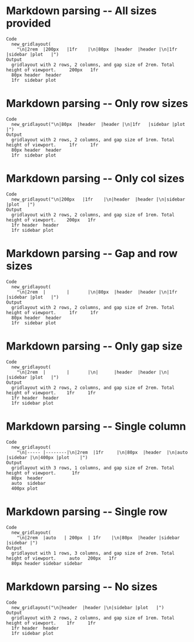 # Markdown parsing -- All sizes provided

    Code
      new_gridlayout(
        "\n|2rem  |200px   |1fr    |\n|80px  |header  |header |\n|1fr   |sidebar |plot   |")
    Output
      gridlayout with 2 rows, 2 columns, and gap size of 2rem. Total height of viewport.     200px   1fr   
      80px header  header
      1fr  sidebar plot  

# Markdown parsing -- Only row sizes

    Code
      new_gridlayout("\n|80px  |header  |header |\n|1fr   |sidebar |plot   |")
    Output
      gridlayout with 2 rows, 2 columns, and gap size of 1rem. Total height of viewport.     1fr     1fr   
      80px header  header
      1fr  sidebar plot  

# Markdown parsing -- Only col sizes

    Code
      new_gridlayout("\n|200px   |1fr    |\n|header  |header |\n|sidebar |plot   |")
    Output
      gridlayout with 2 rows, 2 columns, and gap size of 1rem. Total height of viewport.    200px   1fr   
      1fr header  header
      1fr sidebar plot  

# Markdown parsing -- Gap and row sizes

    Code
      new_gridlayout(
        "\n|2rem  |        |       |\n|80px  |header  |header |\n|1fr   |sidebar |plot   |")
    Output
      gridlayout with 2 rows, 2 columns, and gap size of 2rem. Total height of viewport.     1fr     1fr   
      80px header  header
      1fr  sidebar plot  

# Markdown parsing -- Only gap size

    Code
      new_gridlayout(
        "\n|2rem  |        |       |\n|      |header  |header |\n|      |sidebar |plot   |")
    Output
      gridlayout with 2 rows, 2 columns, and gap size of 2rem. Total height of viewport.    1fr     1fr   
      1fr header  header
      1fr sidebar plot  

# Markdown parsing -- Single column

    Code
      new_gridlayout(
        "\n|----- |--------|\n|2rem  |1fr     |\n|80px  |header  |\n|auto  |sidebar |\n|400px |plot    |")
    Output
      gridlayout with 3 rows, 1 columns, and gap size of 2rem. Total height of viewport.      1fr    
      80px  header 
      auto  sidebar
      400px plot   

# Markdown parsing -- Single row

    Code
      new_gridlayout(
        "\n|2rem  |auto   | 200px  | 1fr    |\n|80px  |header |sidebar |sidebar |")
    Output
      gridlayout with 1 rows, 3 columns, and gap size of 2rem. Total height of viewport.     auto   200px   1fr    
      80px header sidebar sidebar

# Markdown parsing -- No sizes

    Code
      new_gridlayout("\n|header  |header |\n|sidebar |plot   |")
    Output
      gridlayout with 2 rows, 2 columns, and gap size of 1rem. Total height of viewport.    1fr     1fr   
      1fr header  header
      1fr sidebar plot  

